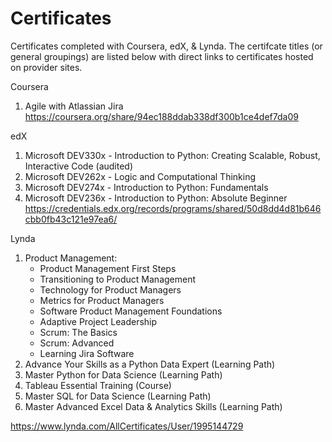 # Certificates
Certificates completed with Coursera, edX, &amp; Lynda.  The certifcate titles (or general groupings) are listed below with direct links to certificates hosted on provider sites.

Coursera
  1. Agile with Atlassian Jira
  https://coursera.org/share/94ec188ddab338df300b1ce4def7da09

edX
  1. Microsoft DEV330x - Introduction to Python: Creating Scalable, Robust, Interactive Code (audited)
  2. Microsoft DEV262x - Logic and Computational Thinking
  3. Microsoft DEV274x - Introduction to Python: Fundamentals
  4. Microsoft DEV236x - Introduction to Python: Absolute Beginner
  https://credentials.edx.org/records/programs/shared/50d8dd4d81b646cbb0fb43c121e97ea6/

Lynda
  1. Product Management: 
     - Product Management First Steps
     - Transitioning to Product Management
     - Technology for Product Managers
     - Metrics for Product Managers
     - Software Product Management Foundations
     - Adaptive Project Leadership
     - Scrum: The Basics
     - Scrum: Advanced
     - Learning Jira Software
  2. Advance Your Skills as a Python Data Expert (Learning Path)
  3. Master Python for Data Science (Learning Path)
  4. Tableau Essential Training (Course)
  5. Master SQL for Data Science (Learning Path)
  6. Master Advanced Excel Data & Analytics Skills (Learning Path)
  
  https://www.lynda.com/AllCertificates/User/1995144729
  
